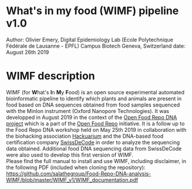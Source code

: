 # What's in my food (WIMF) pipeline v1.0
Author: Olivier Emery, Digital Epidemiology Lab (Ecole Polytechnique Fédérale de Lausanne - EPFL) 
Campus Biotech Geneva, Switzerland
date: August 26th 2019

# WIMF description

WIMF (for **W**hat's **I**n **M**y **F**ood) is an open source experimental automated bioinformatic pipeline to identify which plants and animals are present in food based on DNA sequences obtained from food samples sequenced with the MinIon instrument (Oxford Nanopore Technologies). It was developped in August 2019 in the context of the [Open Food Repo DNA project](https://www.foodrepo.org/dna) which is a part of the [Open Food Repo](https://www.foodrepo.org) initiative. It is a follow up to the Food Repo DNA workshop held on May 25th 2019 in collaboration with the biohacking association [Hackuarium](http://wiki.hackuarium.ch/w/Main_Page) and the DNA-based food certification company [SwissDeCode](https://www.swissdecode.com) in order to analyze the sequencing data obtained. Additional food DNA sequencing data from SwissDeCode were also used to develop this first version of WIMF.     
Please find the full manual to install and use WIMF, including disclaimer, in the following PDF (included when cloning the repository):
https://github.com/salathegroup/Food-Repo-DNA-analysis-WIMF/blob/master/WIMF_v1/WIMF_documentation.pdf
